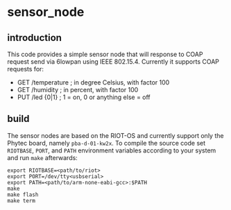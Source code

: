 # sensor_node

## introduction

This code provides a simple sensor node that will response to COAP request send
via 6lowpan using IEEE 802.15.4. Currently it supports COAP requests for:
* GET /temperature ; in degree Celsius, with factor 100
* GET /humidity ; in percent, with factor 100
* PUT /led {0|1} ; 1 = on, 0 or anything else = off

## build

The sensor nodes are based on the RIOT-OS and currently support only the Phytec
board, namely `pba-d-01-kw2x`. To compile the source code set `RIOTBASE`, `PORT`,
and `PATH` environment variables according to your system and run `make` afterwards:

```
export RIOTBASE=<path/to/riot>
export PORT=/dev/tty<usbserial>
export PATH=<path/to/arm-none-eabi-gcc>:$PATH
make
make flash
make term
```

